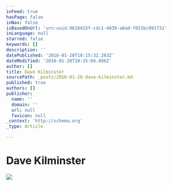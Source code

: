 ```yaml
---
inFeed: true
hasPage: false
inNav: false
isBasedOnUrl: 'urn:uuid:9616415f-cdc1-4039-a6ad-f021bc991731'
inLanguage: null
starred: false
keywords: []
description: ''
datePublished: '2016-01-28T10:15:32.263Z'
dateModified: '2016-01-28T10:15:04.806Z'
author: []
title: Dave Kilminster
sourcePath: _posts/2016-01-28-dave-kilminster.md
published: true
authors: []
publisher:
  name: ''
  domain: ''
  url: null
  favicon: null
_context: 'http://schema.org'
_type: Article

---
```

# Dave Kilminster
![](https://the-grid-user-content.s3-us-west-2.amazonaws.com/36948d8d-c35a-478a-915e-0121746df654.png)